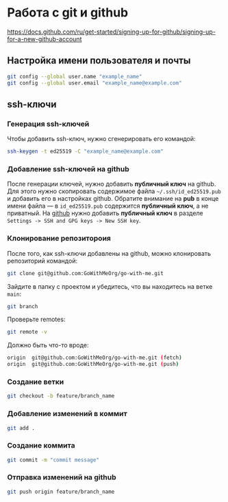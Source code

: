 # Работа с git и github

https://docs.github.com/ru/get-started/signing-up-for-github/signing-up-for-a-new-github-account

## Настройка имени пользователя и почты

```bash
git config --global user.name "example_name"
git config --global user.email "example_name@example.com"
```

## ssh-ключи

### Генерация ssh-ключей
Чтобы добавить ssh-ключ, нужно сгенерировать его командой:

```bash
ssh-keygen -t ed25519 -C "example_name@example.com"
```

### Добавление ssh-ключей на github
После генерации ключей, нужно добавить **публичный ключ** на github. 
Для этого нужно скопировать содержимое файла `~/.ssh/id_ed25519.pub` и добавить его в настройках github.
Обратите внимание на **pub** в конце имени файла — в `id_ed25519.pub` содержится **публичный ключ**, а не приватный.
На [github](https://docs.github.com/en/authentication/connecting-to-github-with-ssh/adding-a-new-ssh-key-to-your-github-account) нужно добавить **публичный ключ** в разделе `Settings -> SSH and GPG keys -> New SSH key`.

### Клонирование репозитороия
После того, как ssh-ключи добавлены на github, можно клонировать репозиторий командой:

```bash
git clone git@github.com:GoWithMeOrg/go-with-me.git
```

Зайдите в папку с проектом и убедитесь, что вы находитесь на ветке `main`:

```bash
git branch
```

Проверьте remotes:

```bash
git remote -v
```

Должно быть что-то вроде:

```bash
origin  git@github.com:GoWithMeOrg/go-with-me.git (fetch)
origin  git@github.com:GoWithMeOrg/go-with-me.git (push)
```

### Создание ветки

```bash
git checkout -b feature/branch_name
```

### Добавление изменений в коммит

```bash
git add .
```

### Создание коммита

```bash
git commit -m "commit message"
```

### Отправка изменений на github

```bash
git push origin feature/branch_name
```
